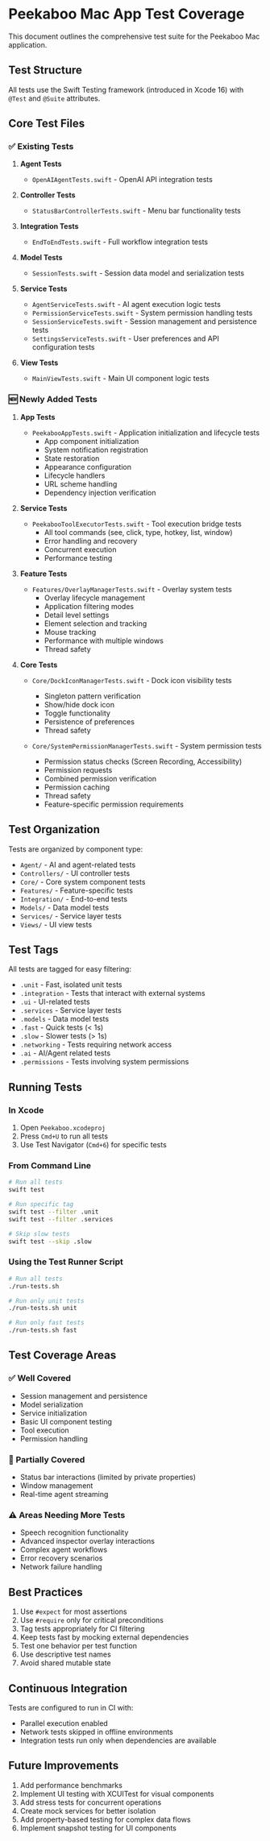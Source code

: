# Peekaboo Mac App Test Coverage

This document outlines the comprehensive test suite for the Peekaboo Mac application.

## Test Structure

All tests use the Swift Testing framework (introduced in Xcode 16) with `@Test` and `@Suite` attributes.

## Core Test Files

### ✅ Existing Tests

1. **Agent Tests**
   - `OpenAIAgentTests.swift` - OpenAI API integration tests

2. **Controller Tests**
   - `StatusBarControllerTests.swift` - Menu bar functionality tests

3. **Integration Tests**
   - `EndToEndTests.swift` - Full workflow integration tests

4. **Model Tests**
   - `SessionTests.swift` - Session data model and serialization tests

5. **Service Tests**
   - `AgentServiceTests.swift` - AI agent execution logic tests
   - `PermissionServiceTests.swift` - System permission handling tests
   - `SessionServiceTests.swift` - Session management and persistence tests
   - `SettingsServiceTests.swift` - User preferences and API configuration tests

6. **View Tests**
   - `MainViewTests.swift` - Main UI component logic tests

### 🆕 Newly Added Tests

1. **App Tests**
   - `PeekabooAppTests.swift` - Application initialization and lifecycle tests
     - App component initialization
     - System notification registration
     - State restoration
     - Appearance configuration
     - Lifecycle handlers
     - URL scheme handling
     - Dependency injection verification

2. **Service Tests**
   - `PeekabooToolExecutorTests.swift` - Tool execution bridge tests
     - All tool commands (see, click, type, hotkey, list, window)
     - Error handling and recovery
     - Concurrent execution
     - Performance testing

3. **Feature Tests**
   - `Features/OverlayManagerTests.swift` - Overlay system tests
     - Overlay lifecycle management
     - Application filtering modes
     - Detail level settings
     - Element selection and tracking
     - Mouse tracking
     - Performance with multiple windows
     - Thread safety

4. **Core Tests**
   - `Core/DockIconManagerTests.swift` - Dock icon visibility tests
     - Singleton pattern verification
     - Show/hide dock icon
     - Toggle functionality
     - Persistence of preferences
     - Thread safety

   - `Core/SystemPermissionManagerTests.swift` - System permission tests
     - Permission status checks (Screen Recording, Accessibility)
     - Permission requests
     - Combined permission verification
     - Permission caching
     - Thread safety
     - Feature-specific permission requirements

## Test Organization

Tests are organized by component type:
- `Agent/` - AI and agent-related tests
- `Controllers/` - UI controller tests
- `Core/` - Core system component tests
- `Features/` - Feature-specific tests
- `Integration/` - End-to-end tests
- `Models/` - Data model tests
- `Services/` - Service layer tests
- `Views/` - UI view tests

## Test Tags

All tests are tagged for easy filtering:
- `.unit` - Fast, isolated unit tests
- `.integration` - Tests that interact with external systems
- `.ui` - UI-related tests
- `.services` - Service layer tests
- `.models` - Data model tests
- `.fast` - Quick tests (< 1s)
- `.slow` - Slower tests (> 1s)
- `.networking` - Tests requiring network access
- `.ai` - AI/Agent related tests
- `.permissions` - Tests involving system permissions

## Running Tests

### In Xcode
1. Open `Peekaboo.xcodeproj`
2. Press `Cmd+U` to run all tests
3. Use Test Navigator (`Cmd+6`) for specific tests

### From Command Line
```bash
# Run all tests
swift test

# Run specific tag
swift test --filter .unit
swift test --filter .services

# Skip slow tests
swift test --skip .slow
```

### Using the Test Runner Script
```bash
# Run all tests
./run-tests.sh

# Run only unit tests
./run-tests.sh unit

# Run only fast tests
./run-tests.sh fast
```

## Test Coverage Areas

### ✅ Well Covered
- Session management and persistence
- Model serialization
- Service initialization
- Basic UI component testing
- Tool execution
- Permission handling

### 🔄 Partially Covered
- Status bar interactions (limited by private properties)
- Window management
- Real-time agent streaming

### ⚠️ Areas Needing More Tests
- Speech recognition functionality
- Advanced inspector overlay interactions
- Complex agent workflows
- Error recovery scenarios
- Network failure handling

## Best Practices

1. Use `#expect` for most assertions
2. Use `#require` only for critical preconditions
3. Tag tests appropriately for CI filtering
4. Keep tests fast by mocking external dependencies
5. Test one behavior per test function
6. Use descriptive test names
7. Avoid shared mutable state

## Continuous Integration

Tests are configured to run in CI with:
- Parallel execution enabled
- Network tests skipped in offline environments
- Integration tests run only when dependencies are available

## Future Improvements

1. Add performance benchmarks
2. Implement UI testing with XCUITest for visual components
3. Add stress tests for concurrent operations
4. Create mock services for better isolation
5. Add property-based testing for complex data flows
6. Implement snapshot testing for UI components